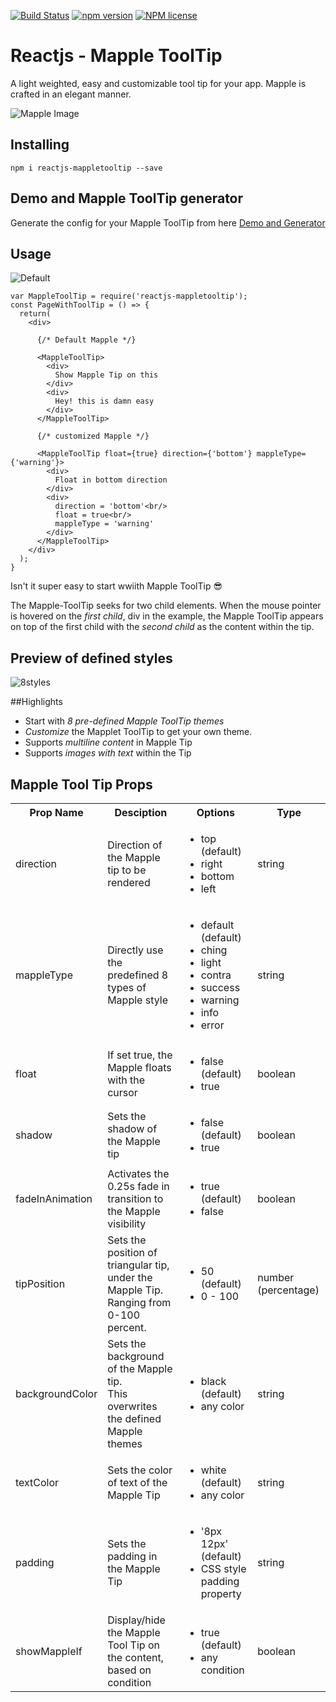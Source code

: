 [![Build Status](https://travis-ci.org/haldarmahesh/reactjs-mapple-tooltip.svg?branch=master)](https://travis-ci.org/haldarmahesh/reactjs-mapple-tooltip)
[![npm version](https://badge.fury.io/js/reactjs-mappletooltip.svg)](https://badge.fury.io/js/reactjs-mappletooltip)
[![NPM license](https://img.shields.io/github/license/hyperium/hyper.svg)](https://www.npmjs.com/package/reactjs-mappletooltip)
# Reactjs - Mapple ToolTip
A light weighted, easy and customizable tool tip for your app. Mapple is crafted in an elegant manner.

![Mapple Image](http://i.imgur.com/gKj819N.jpg)

## Installing
```
npm i reactjs-mappletooltip --save
```

## Demo and Mapple ToolTip generator
Generate the config for your Mapple ToolTip from here [Demo and Generator](http://www.maheshhaldar.xyz/reactjs-mapple-tooltip/docs/)

## Usage

![Default](http://i.imgur.com/O8MzzBo.gif)

```
var MappleToolTip = require('reactjs-mappletooltip');
const PageWithToolTip = () => {
  return(
    <div>

      {/* Default Mapple */}

      <MappleToolTip>
        <div>
          Show Mapple Tip on this
        </div>
        <div>
          Hey! this is damn easy
        </div>
      </MappleToolTip>

      {/* customized Mapple */}

      <MappleToolTip float={true} direction={'bottom'} mappleType={'warning'}>
        <div>
          Float in bottom direction
        </div>
        <div>
          direction = 'bottom'<br/>
          float = true<br/>
          mappleType = 'warning'
        </div>
      </MappleToolTip>
    </div>
  );
}
```
Isn't it super easy to start wwiith Mapple ToolTip :sunglasses:

The Mapple-ToolTip seeks for two child elements. When the mouse pointer is hovered on the _first child_, div in the example, the Mapple ToolTip appears on top of the first child with the _second child_ as the content within the tip.


## Preview of defined styles
![8styles](http://i.imgur.com/TOE8OXH.gif)

##Highlights
* Start with _8 pre-defined Mapple ToolTip themes_
* _Customize_ the Mapplet ToolTip to get your own theme.
* Supports _multiline content_ in Mapple Tip
* Supports _images with text_ within the Tip

## Mapple Tool Tip Props

<table>
    <tr>
        <th>Prop Name</th>
        <th>Desciption</th>
        <th>Options</th>
        <th>Type</th>
    </tr>
    <tr>
        <td>direction</td>
        <td>Direction of the Mapple tip to be rendered</td>
        <td>
            <ul>
                <li> top (default)</li>
                <li> right</li>
                <li> bottom</li>
                <li> left</li>
            <ul>
        </td>
        <td>string</td>
    </tr>
    <tr>
      <td>mappleType</td>
      <td>Directly use the predefined 8 types of Mapple style</td>
      <td>
        <ul>
            <li>default (default)</li>
            <li>ching</li>
            <li>light</li>
            <li>contra</li>
            <li>success</li>
            <li>warning</li>
            <li>info</li>
            <li>error</li>
        </ul>
      </td>
      <td>string</td>
    </tr>
    <tr>
        <td>float</td>
        <td>If set true, the Mapple floats with the cursor</td>
        <td>
            <ul>
                <li>false (default)</li>
                <li>true</li>
            </ul>
        <td>boolean</td>
    </tr>
    <tr>
        <td>shadow</td>
        <td>Sets the shadow of the Mapple tip</td>
        <td>
            <ul>
                <li>false (default)</li>
                <li>true</li>
            </ul>
      </td>
      <td>
      boolean
      </td>
    </tr>
    <tr>
        <td>
            fadeInAnimation
        </td>
        <td>Activates the 0.25s fade in transition to the Mapple visibility</td>
        <td>
            <ul>
                <li>true (default)</li>
                <li>false</li>
            </ul>
        </td>
        <td>
            boolean
        </td>
    </tr>
    <tr>
        <td>tipPosition</td>
        <td>Sets the position of triangular tip, under the Mapple Tip.<br/>Ranging from 0-100 percent.</td>
        <td>
            <ul>
                <li>50 (default)</li>
                <li>0 - 100</li>
            </ul>
        </td>
      <td>number (percentage)</td>
    </tr>
    <tr>
        <td>backgroundColor</td>
        <td>Sets the background of the Mapple tip.<br/>This overwrites the defined Mapple themes</td>
        <td>
            <ul>
                <li>black (default)</li>
                <li>any color</li>
            </ul>
        </td>
      <td>string</td>
    </tr>
    <tr>
        <td>textColor</td>
        <td>Sets the color of text of the Mapple Tip</td>
        <td>
            <ul>
                <li>white (default)</li>
                <li>any color</li>
            </ul>
        </td>
      <td>string</td>
    </tr>
    <tr>
        <td>padding</td>
        <td>Sets the padding in the Mapple Tip</td>
        <td>
            <ul>
                <li>'8px 12px' (default)</li>
                <li>CSS style padding property</li>
            </ul>
        </td>
      <td>string</td>
    </tr>
    <tr>
        <td>showMappleIf</td>
        <td>Display/hide the Mapple Tool Tip on the content, based on condition</td>
        <td>
            <ul>
                <li>true (default)</li>
                <li>any condition</li>
            </ul>
        </td>
      <td>boolean</td>
    </tr>
</table>

